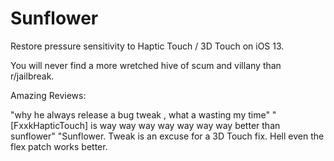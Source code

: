 # Sunflower
Restore pressure sensitivity to Haptic Touch / 3D Touch on iOS 13.

You will never find a more wretched hive of scum and villany than r/jailbreak.

Amazing Reviews:

"why he always release a bug tweak , what a wasting my time"
"[FxxkHapticTouch] is way way way way way way way better than sunflower"
"Sunflower. Tweak is an excuse for a 3D Touch fix. Hell even the flex patch works better.


